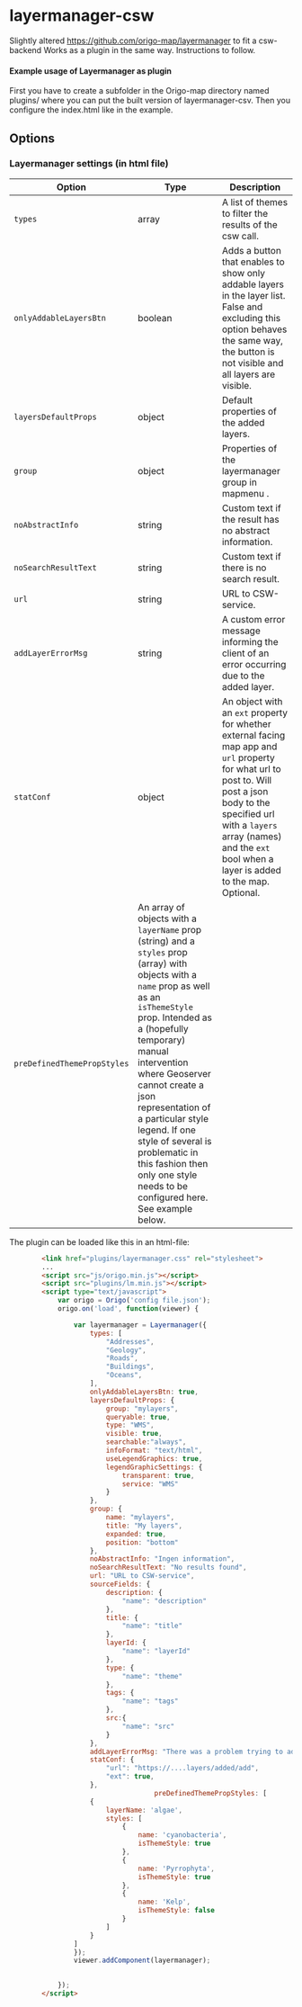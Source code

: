 # layermanager-csw
Slightly altered https://github.com/origo-map/layermanager to fit a csw-backend
Works as a plugin in the same way. Instructions to follow.

#### Example usage of Layermanager as plugin

First you have to create a subfolder in the Origo-map directory named plugins/ where you can put the built version of layermanager-csv.
Then you configure the index.html like in the example.

## Options
### Layermanager settings (in html file)
Option | Type | Description
---|---|---
`types` | array | A list of themes to filter the results of the csw call.
`onlyAddableLayersBtn` | boolean | Adds a button that enables to show only addable layers in the layer list. False and excluding this option behaves the same way, the button is not visible and all layers are visible.
`layersDefaultProps` | object | Default properties of the added layers.
`group` | object | Properties of the layermanager group in mapmenu .
`noAbstractInfo` | string | Custom text if the result has no abstract information.
`noSearchResultText` | string | Custom text if there is no search result.
`url` | string | URL to CSW-service.
`addLayerErrorMsg` | string | A custom error message informing the client of an error occurring due to the added layer.
`statConf` | object | An object with an `ext` property for whether external facing map app and `url` property for what url to post to. Will post a json body to the specified url with a `layers` array (names) and the `ext` bool when a layer is added to the map. Optional.
`preDefinedThemePropStyles` | An array of objects with a `layerName` prop (string) and a `styles` prop (array) with objects with a `name` prop as well as an `isThemeStyle` prop. Intended as a (hopefully temporary) manual intervention where Geoserver cannot create a json representation of a particular style legend. If one style of several is problematic in this fashion then only one style needs to be configured here. See example below.

The plugin can be loaded like this in an html-file:
```html
        <link href="plugins/layermanager.css" rel="stylesheet">
        ...
        <script src="js/origo.min.js"></script>
        <script src="plugins/lm.min.js"></script>
        <script type="text/javascript">
            var origo = Origo('config file.json');
            origo.on('load', function(viewer) {

                var layermanager = Layermanager({
                    types: [
                        "Addresses",
                        "Geology",
                        "Roads",
                        "Buildings",
                        "Oceans",
                    ],
                    onlyAddableLayersBtn: true,
                    layersDefaultProps: {
                        group: "mylayers",
                        queryable: true,
                        type: "WMS",
                        visible: true,
                        searchable:"always",
                        infoFormat: "text/html",
                        useLegendGraphics: true,
                        legendGraphicSettings: {
                            transparent: true,
                            service: "WMS"
                        }
                    },
                    group: {
                        name: "mylayers",
                        title: "My layers",
                        expanded: true,
                        position: "bottom"
                    },
                    noAbstractInfo: "Ingen information",
                    noSearchResultText: "No results found",
                    url: "URL to CSW-service",
                    sourceFields: {
                        description: {
                            "name": "description"
                        },
                        title: {
                            "name": "title"
                        },
                        layerId: {
                            "name": "layerId"
                        },
                        type: {
                            "name": "theme"
                        },
                        tags: {
                            "name": "tags"
                        },
                        src:{
                            "name": "src"
                        }
                    },
                    addLayerErrorMsg: "There was a problem trying to add a layer. You are welcome to report this to SUPPORT@SUPPORT.com",
                    statConf: {
					    "url": "https://....layers/added/add",
					    "ext": true,
			        },
                    				preDefinedThemePropStyles: [
					{
						layerName: 'algae',
						styles: [
							{
								name: 'cyanobacteria',
								isThemeStyle: true
							},
							{
								name: 'Pyrrophyta',
								isThemeStyle: true
							},
							{
								name: 'Kelp',
								isThemeStyle: false
							}
						]
					}
				]
                });
                viewer.addComponent(layermanager);

                
            });
        </script>
```

